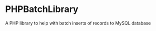 PHPBatchLibrary
===============
A PHP library to help with batch inserts of records to MySQL database
